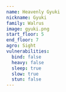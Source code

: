 ```yaml
---
name: Heavenly Gyuki
nickname: Gyuki
family: Walrus
image: gyuki.png
start_floor: 5
end_floor: 7
agro: Sight
vulnerabilities:
  bind: false
  heavy: false
  sleep: true
  slow: true
  stun: false
---
```

